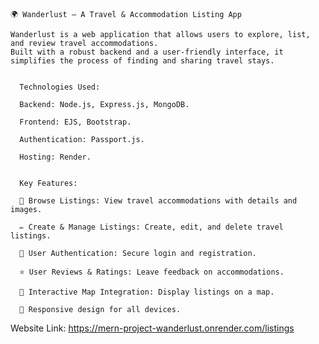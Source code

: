     🌍 Wanderlust – A Travel & Accommodation Listing App
    
    Wanderlust is a web application that allows users to explore, list, and review travel accommodations.
    Built with a robust backend and a user-friendly interface, it simplifies the process of finding and sharing travel stays.


      Technologies Used:
      
      Backend: Node.js, Express.js, MongoDB.
      
      Frontend: EJS, Bootstrap.
      
      Authentication: Passport.js.
      
      Hosting: Render.


      Key Features:
      
      🏡 Browse Listings: View travel accommodations with details and images.
      
      ✏️ Create & Manage Listings: Create, edit, and delete travel listings.
      
      🔐 User Authentication: Secure login and registration.
      
      ⭐ User Reviews & Ratings: Leave feedback on accommodations.
      
      📍 Interactive Map Integration: Display listings on a map.
      
      📱 Responsive design for all devices.


Website Link: https://mern-project-wanderlust.onrender.com/listings
